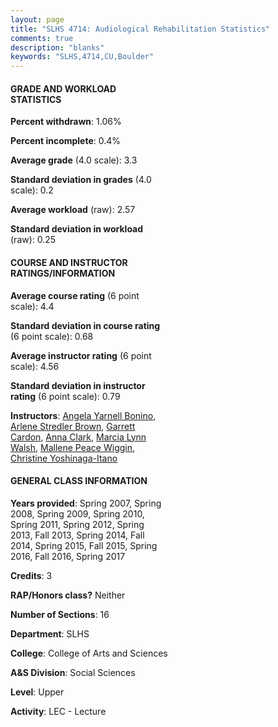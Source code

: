 ```yaml
---
layout: page
title: "SLHS 4714: Audiological Rehabilitation Statistics"
comments: true
description: "blanks"
keywords: "SLHS,4714,CU,Boulder"
---
```

<head>
<script src="https://ajax.googleapis.com/ajax/libs/jquery/2.1.3/jquery.min.js"></script>
<script src="https://dl.dropboxusercontent.com/s/pc42nxpaw1ea4o9/highcharts.js?dl=0"></script>
<!-- <script src="../assets/js/highcharts.js"></script> -->
<style type="text/css">@font-face {
	font-family: "Bebas Neue";
	src: url(https://www.filehosting.org/file/details/544349/BebasNeue Regular.otf) format("opentype");
	}
	h1.Bebas { 
		font-family: "Bebas Neue", Verdana, Tahoma;
	}
</style>
</head>
<body>
	<div id="container" style="float: right; width: 45%; height: 88%; margin-left: 2.5%; margin-right: 2.5%;"></div>
	<script language="JavaScript">
		$(document).ready(function() {
		var chart = {type: 'column'};
		var title = {text: 'Grade Distribution'};
		var xAxis = {categories: ['A','B','C','D','F'],crosshair: true};
		var yAxis = {min: 0,title: {text: 'Percentage'}};
		var tooltip = {headerFormat: '<center><b><span style="font-size:20px">{point.key}</span></b></center>',
		               pointFormat: '<td style="padding:0"><b>{point.y:.1f}%</b></td>',
		               footerFormat: '</table>',shared: true,useHTML: true};
		var plotOptions = {column: {pointPadding: 0.0,borderWidth: 0}};  
		var credits = {enabled: false};var series= [{name: 'Percent',data: [48.78,37.37,12.59,0.53,0.72,]}];
		var json = {};
		json.chart = chart;
		json.title = title;
		json.tooltip = tooltip;
		json.xAxis = xAxis;
		json.yAxis = yAxis;  
		json.series = series;
		json.plotOptions = plotOptions;  
		json.credits = credits;
		$('#container').highcharts(json);
	});
	</script>
</body>
			   
#### GRADE AND WORKLOAD STATISTICS

**Percent withdrawn**: 1.06%

**Percent incomplete**: 0.4%

**Average grade** (4.0 scale): 3.3

**Standard deviation in grades** (4.0 scale): 0.2

**Average workload** (raw): 2.57

**Standard deviation in workload** (raw): 0.25

#### COURSE AND INSTRUCTOR RATINGS/INFORMATION

**Average course rating** (6 point scale): 4.4

**Standard deviation in course rating** (6 point scale): 0.68

**Average instructor rating** (6 point scale): 4.56

**Standard deviation in instructor rating** (6 point scale): 0.79

**Instructors**: <a href='../../instructors/Angela_Yarnell_Bonino'>Angela Yarnell Bonino</a>, <a href='../../instructors/Arlene_Stredler_Brown'>Arlene Stredler Brown</a>, <a href='../../instructors/Garrett_Cardon'>Garrett Cardon</a>, <a href='../../instructors/Anna_Clark'>Anna Clark</a>, <a href='../../instructors/Marcia_Lynn_Walsh'>Marcia Lynn Walsh</a>, <a href='../../instructors/Mallene_Peace_Wiggin'>Mallene Peace Wiggin</a>, <a href='../../instructors/Christine_Yoshinaga-Itano'>Christine Yoshinaga-Itano</a>

#### GENERAL CLASS INFORMATION

**Years provided**: Spring 2007, Spring 2008, Spring 2009, Spring 2010, Spring 2011, Spring 2012, Spring 2013, Fall 2013, Spring 2014, Fall 2014, Spring 2015, Fall 2015, Spring 2016, Fall 2016, Spring 2017

**Credits**: 3

**RAP/Honors class?** Neither

**Number of Sections**: 16

**Department**: SLHS

**College**: College of Arts and Sciences

**A&S Division**: Social Sciences

**Level**: Upper

**Activity**: LEC - Lecture
